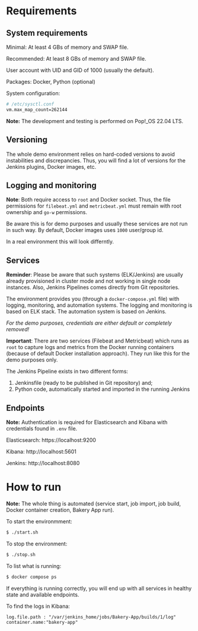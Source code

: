 # Requirements

## System requirements

Minimal: At least 4 GBs of memory and SWAP file.

Recommended: At least 8 GBs of memory and SWAP file.

User account with UID and GID of 1000 (usually the default).

Packages: Docker, Python (optional)

System configuration:

```sh
# /etc/sysctl.conf
vm.max_map_count=262144
```

**Note:** The development and testing is performed on Pop!_OS 22.04 LTS.

## Versioning

The whole demo environment relies on hard-coded versions to avoid instabilities and discrepancies. Thus, you will find a lot of versions for the Jenkins plugins, Docker images, etc.

## Logging and monitoring

**Note**: Both require access to `root` and Docker socket. Thus, the file permissions for `filebeat.yml` and `metricbeat.yml` must remain with root ownership and `go-w` permissions.

Be aware this is for demo purposes and usually these services are not run in such way. By default, Docker images uses `1000` user/group id.

In a real environment this will look differntly.

## Services

**Reminder**: Please be aware that such systems (ELK/Jenkins) are usually already provisioned in cluster mode and not working in single node instances. Also, Jenkins Pipelines comes directly from Git repositories.

The environment provides you (through a `docker-compose.yml` file) with logging, monitoring, and automation systems. The logging and monitoring is based on ELK stack. The automation system is based on Jenkins.

*For the demo purposes, credentials are either default or completely removed!*

**Important**: There are two services (Filebeat and Metricbeat) which runs as `root` to capture logs and metrics from the Docker running containers (because of default Docker installation approach). They run like this for the demo purposes only.

The Jenkins Pipeline exists in two different forms:
1. Jenkinsfile (ready to be published in Git repository) and;
2. Python code, automatically started and imported in the running Jenkins

## Endpoints

**Note:** Authentication is required for Elasticsearch and Kibana with credentials found in `.env` file.

Elasticsearch: https://localhost:9200

Kibana: http://localhost:5601

Jenkins: http://localhost:8080

# How to run

**Note:** The whole thing is automated (service start, job import, job build, Docker container creation, Bakery App run).

To start the environmment:
```sh
$ ./start.sh
```

To stop the environment:
```sh
$ ./stop.sh
```

To list what is running:
```sh
$ docker compose ps
```

If everything is running correctly, you will end up with all services in healthy state and available endpoints.

To find the logs in Kibana:

```
log.file.path : "/var/jenkins_home/jobs/Bakery-App/builds/1/log"
container.name:"bakery-app"
```
